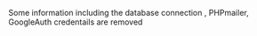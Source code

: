 Some information including the database connection , PHPmailer,  GoogleAuth credentails are removed
 
 
